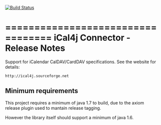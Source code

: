 [![Build Status](https://drone.io/github.com/ical4j/ical4j-connector/status.png)](https://drone.io/github.com/ical4j/ical4j-connector/latest)

==================================
 iCal4j Connector - Release Notes
==================================

 Support for iCalendar CalDAV/CardDAV specifications. See the website for details:
 
 	http://ical4j.sourceforge.net

## Minimum requirements

This project requires a minimum of java 1.7 to build, due to the axiom release plugin used to mantain release tagging.

However the library itself should support a minimum of java 1.6.
 
